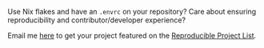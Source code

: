 



Use Nix flakes and have an `.envrc` on your repository? Care about ensuring reproducibility and contributor/developer experience?

Email me [here](mailto:pareto.optimal@mailfence.com) to get your project featured on the [Reproducible Project List](/reproducible-project-list).
